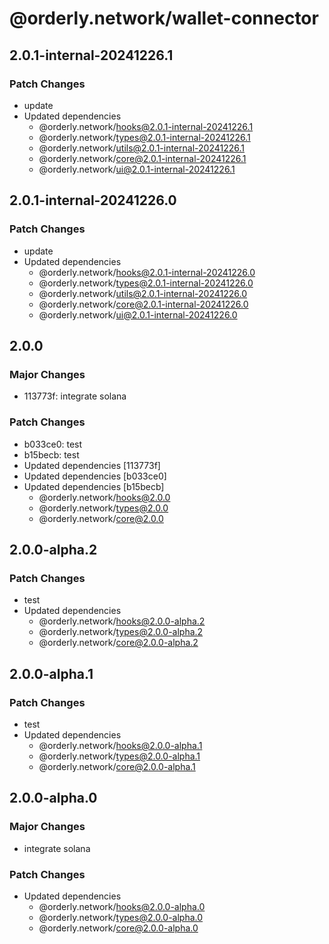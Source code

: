 # @orderly.network/wallet-connector

## 2.0.1-internal-20241226.1

### Patch Changes

- update
- Updated dependencies
  - @orderly.network/hooks@2.0.1-internal-20241226.1
  - @orderly.network/types@2.0.1-internal-20241226.1
  - @orderly.network/utils@2.0.1-internal-20241226.1
  - @orderly.network/core@2.0.1-internal-20241226.1
  - @orderly.network/ui@2.0.1-internal-20241226.1

## 2.0.1-internal-20241226.0

### Patch Changes

- update
- Updated dependencies
  - @orderly.network/hooks@2.0.1-internal-20241226.0
  - @orderly.network/types@2.0.1-internal-20241226.0
  - @orderly.network/utils@2.0.1-internal-20241226.0
  - @orderly.network/core@2.0.1-internal-20241226.0
  - @orderly.network/ui@2.0.1-internal-20241226.0

## 2.0.0

### Major Changes

- 113773f: integrate solana

### Patch Changes

- b033ce0: test
- b15becb: test
- Updated dependencies [113773f]
- Updated dependencies [b033ce0]
- Updated dependencies [b15becb]
  - @orderly.network/hooks@2.0.0
  - @orderly.network/types@2.0.0
  - @orderly.network/core@2.0.0

## 2.0.0-alpha.2

### Patch Changes

- test
- Updated dependencies
  - @orderly.network/hooks@2.0.0-alpha.2
  - @orderly.network/types@2.0.0-alpha.2
  - @orderly.network/core@2.0.0-alpha.2

## 2.0.0-alpha.1

### Patch Changes

- test
- Updated dependencies
  - @orderly.network/hooks@2.0.0-alpha.1
  - @orderly.network/types@2.0.0-alpha.1
  - @orderly.network/core@2.0.0-alpha.1

## 2.0.0-alpha.0

### Major Changes

- integrate solana

### Patch Changes

- Updated dependencies
  - @orderly.network/hooks@2.0.0-alpha.0
  - @orderly.network/types@2.0.0-alpha.0
  - @orderly.network/core@2.0.0-alpha.0
